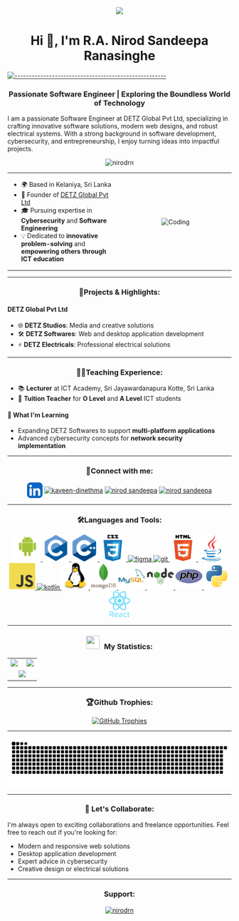 <p align="center" ><img  src = "https://github.com/7oSkaaa/7oSkaaa/blob/main/Images/about_me.gif?raw=true" width = 100px></p>
<h1 align="center">Hi 👋, I'm R.A. Nirod Sandeepa Ranasinghe</h1>

[![-----------------------------------------------------](
https://raw.githubusercontent.com/andreasbm/readme/master/assets/lines/aqua.png)](https://github.com/BaseMax?tab=repositories)

<h3 align="center">Passionate Software Engineer | Exploring the Boundless World of Technology</h3>
<p>I am a passionate Software Engineer at DETZ Global Pvt Ltd, specializing in crafting innovative software solutions, modern web designs, and robust electrical systems. With a strong background in software development, cybersecurity, and entrepreneurship, I enjoy turning ideas into impactful projects.</p>


<p align="center"> <img src="https://komarev.com/ghpvc/?username=nirodrn&label=Profile%20views&color=0e75b6&style=flat" alt="nirodrn" /> </p>

<table align="center">

<tr border="none">
<td width="50%" align="left">
  
- 🌍 Based in Kelaniya, Sri Lanka  
- 🏢 Founder of [DETZ Global Pvt Ltd](https://detzglobal.web.app/)  
- 🎓 Pursuing expertise in **Cybersecurity** and **Software Engineering**  
- 💡 Dedicated to **innovative problem-solving** and **empowering others through ICT education** 

</td>
<td width="50%" align="center">

  <img align="center" alt="Coding" width="450" src="https://repository-images.githubusercontent.com/588181932/e36ec678-7984-4cdd-8e4c-a3932772ff8e">
</td>
</tr>
</table>

---

<h3 align="center">🚀Projects & Highlights:</h3>
<h4><b>DETZ Global Pvt Ltd</b></h4>

- 🌐 **DETZ Studios**: Media and creative solutions  
- 🛠️ **DETZ Softwares**: Web and desktop application development  
- ⚡ **DETZ Electricals**: Professional electrical solutions

---

<h3 align="center">👨‍🏫Teaching Experience:</h3>

- 📚 **Lecturer** at ICT Academy, Sri Jayawardanapura Kotte, Sri Lanka  
- 🏫 **Tuition Teacher** for **O Level** and **A Level** ICT students

 <h4>🌱 What I'm Learning</h4>
 
- Expanding DETZ Softwares to support **multi-platform applications**  
- Advanced cybersecurity concepts for **network security implementation** 

---

<h3 align="center">🔗Connect with me:</h3>

<p align="center">
<a href="https://linkedin.com/in/" target="blank"><img align="center" src="https://github.com/tandpfun/skill-icons/blob/main/icons/LinkedIn.svg" alt="nirod sandeepa" height="35" width="35" /></a>
<a href="https://stackoverflow.com" target="blank"><img align="center" src="https://raw.githubusercontent.com/rahuldkjain/github-profile-readme-generator/master/src/images/icons/Social/stack-overflow.svg" alt="kaveen-dinethma" height="35" width="35" /></a>
<a href="https://fb.com/" target="blank"><img align="center" src="https://raw.githubusercontent.com/rahuldkjain/github-profile-readme-generator/master/src/images/icons/Social/facebook.svg" alt="nirod sandeepa" height="35" width="35" /></a>
<a href="https://www.instagram.com/" target="blank"><img align="center" src="https://www.edigitalagency.com.au/wp-content/uploads/new-Instagram-icon-png-full-colour.png" alt="nirod sandeepa" height="35" width="35" /></a>
</p>

---

<h3 align="center">🛠️Languages and Tools:</h3>

<p align="center"> <a href="https://developer.android.com" target="_blank" rel="noreferrer"> <img src="https://raw.githubusercontent.com/devicons/devicon/master/icons/android/android-original-wordmark.svg" alt="android" width="60" height="60"/> </a> <a href="https://www.cprogramming.com/" target="_blank" rel="noreferrer"> <img src="https://raw.githubusercontent.com/devicons/devicon/master/icons/c/c-original.svg" alt="c" width="60" height="60"/> </a> <a href="https://www.w3schools.com/cpp/" target="_blank" rel="noreferrer"> <img src="https://raw.githubusercontent.com/devicons/devicon/master/icons/cplusplus/cplusplus-original.svg" alt="cplusplus" width="60" height="60"/> </a> <a href="https://www.w3schools.com/css/" target="_blank" rel="noreferrer"> <img src="https://raw.githubusercontent.com/devicons/devicon/master/icons/css3/css3-original-wordmark.svg" alt="css3" width="60" height="60"/> </a> <a href="https://www.figma.com/" target="_blank" rel="noreferrer"> <img src="https://www.vectorlogo.zone/logos/figma/figma-icon.svg" alt="figma" width="60" height="60"/> </a> <a href="https://git-scm.com/" target="_blank" rel="noreferrer"> <img src="https://www.vectorlogo.zone/logos/git-scm/git-scm-icon.svg" alt="git" width="60" height="60"/> </a> <a href="https://www.w3.org/html/" target="_blank" rel="noreferrer"> <img src="https://raw.githubusercontent.com/devicons/devicon/master/icons/html5/html5-original-wordmark.svg" alt="html5" width="60" height="60"/> </a> <a href="https://www.java.com" target="_blank" rel="noreferrer"> <img src="https://raw.githubusercontent.com/devicons/devicon/master/icons/java/java-original.svg" alt="java" width="60" height="60"/> </a> <a href="https://developer.mozilla.org/en-US/docs/Web/JavaScript" target="_blank" rel="noreferrer"> <img src="https://raw.githubusercontent.com/devicons/devicon/master/icons/javascript/javascript-original.svg" alt="javascript" width="60" height="60"/> </a> <a href="https://kotlinlang.org" target="_blank" rel="noreferrer"> <img src="https://www.vectorlogo.zone/logos/kotlinlang/kotlinlang-icon.svg" alt="kotlin" width="60" height="60"/> </a> <a href="https://www.linux.org/" target="_blank" rel="noreferrer"> <img src="https://raw.githubusercontent.com/devicons/devicon/master/icons/linux/linux-original.svg" alt="linux" width="60" height="60"/> </a> <a href="https://www.mongodb.com/" target="_blank" rel="noreferrer"> <img src="https://raw.githubusercontent.com/devicons/devicon/master/icons/mongodb/mongodb-original-wordmark.svg" alt="mongodb" width="60" height="60"/> </a> <a href="https://www.mysql.com/" target="_blank" rel="noreferrer"> <img src="https://raw.githubusercontent.com/devicons/devicon/master/icons/mysql/mysql-original-wordmark.svg" alt="mysql" width="60" height="60"/> </a> <a href="https://nodejs.org" target="_blank" rel="noreferrer"> <img src="https://raw.githubusercontent.com/devicons/devicon/master/icons/nodejs/nodejs-original-wordmark.svg" alt="nodejs" width="60" height="60"/> </a> <a href="https://www.php.net" target="_blank" rel="noreferrer"> <img src="https://raw.githubusercontent.com/devicons/devicon/master/icons/php/php-original.svg" alt="php" width="60" height="60"/> </a> <a href="https://www.python.org" target="_blank" rel="noreferrer"> <img src="https://raw.githubusercontent.com/devicons/devicon/master/icons/python/python-original.svg" alt="python" width="60" height="60"/> </a> <a href="https://reactjs.org/" target="_blank" rel="noreferrer"> <img src="https://raw.githubusercontent.com/devicons/devicon/master/icons/react/react-original-wordmark.svg" alt="react" width="60" height="60"/> </a> </p>

---

<h3 align="center"><img src="https://media.giphy.com/media/iY8CRBdQXODJSCERIr/giphy.gif" width="30" height="30" style="margin-right: 10px;">My Statistics:</h3>
<table align="center">
  <tr>
    <td align="center" style="padding-right: 10px;">
      <img src="https://github-readme-stats.vercel.app/api?username=nirodrn&show_icons=true&include_all_commits=true" width="100%" />
    </td>
    <td align="center" style="padding-left: 10px;">
      <img src="https://github-readme-streak-stats.herokuapp.com/?user=nirodrn&theme=blueberry_duo" width="100%" />
    </td>
  </tr>
  <tr>
    <td colspan="2" align="center">
      <img src="https://github-readme-stats.vercel.app/api/top-langs/?username=nirodrn&layout=compact" width="35%" />
    </td>
  </tr>
</table>




---
<h3 align="center">🏆Github Trophies:</h3>
<p align="center">
  <a href="https://github.com/nirodrn/github-profile-trophy">
    <img src="https://github-profile-trophy.vercel.app/?username=nirodrn&row=2&column=6&margin-w=20&margin-h=20" alt="GitHub Trophies">
  </a>
</p>


---
<p align = "center">
	<img src = "https://github.com/7oSkaaa/7oSkaaa/blob/output/github-contribution-grid-snake.svg?" alt = "Snake Game"/>
</p>

---
<h3 align="center">🤝 Let's Collaborate:</h3>
<p>I'm always open to exciting collaborations and freelance opportunities. Feel free to reach out if you're looking for:</p>

<ul>
  <li>Modern and responsive web solutions</li>
  <li>Desktop application development</li>
  <li>Expert advice in cybersecurity</li>
  <li>Creative design or electrical solutions</li>
</ul>


---

<h3 align="center">Support:</h3>
<p align="center"><a href="https://www.buymeacoffee.com/nirodrn"> <img align="center" src="https://cdn.buymeacoffee.com/buttons/v2/default-yellow.png" height="50" width="210" alt="nirodrn" /></a></p>

